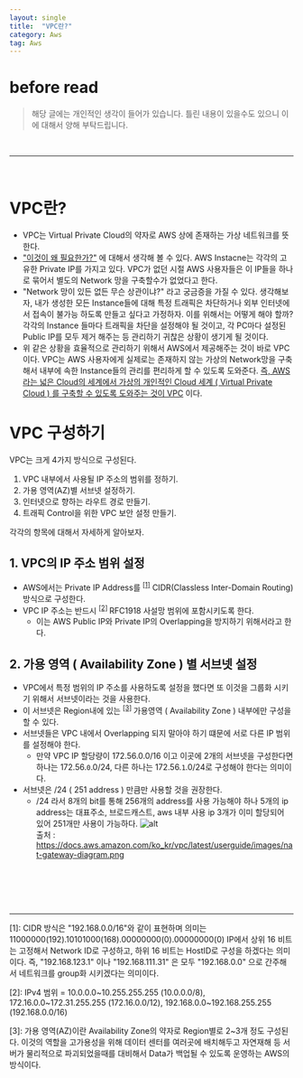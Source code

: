 ```yaml
---
layout: single
title:  "VPC란?"
category: Aws
tag: Aws
---
```


# before read
> 해당 글에는 개인적인 생각이 들어가 있습니다. 틀린 내용이 있을수도 있으니 이에 대해서 양해 부탁드립니다.
>
<br>

----
<br>


# VPC란?
- VPC는 Virtual Private Cloud의 약자로 AWS 상에 존재하는 가상 네트워크를 뜻한다. 
- <u>"이것이 왜 필요한가?"</u> 에 대해서 생각해 볼 수 있다. AWS Instacne는 각각의 고유한 Private IP를 가지고 있다. VPC가 없던 시절 AWS 사용자들은 이 IP들을 하나로 묶어서 별도의 Network 망을 구축할수가 없었다고 한다. 
- "Network 망이 있든 없든 무슨 상관이냐?" 라고 궁금증을 가질 수 있다. 생각해보자, 내가 생성한 모든 Instance들에 대해 특정 트래픽은 차단하거나 외부 인터넷에서  접속이 불가능 하도록 만들고 싶다고 가정하자. 이를 위해서는 어떻게 해야 할까? 각각의 Instance 들마다 트래픽을 차단을 설정해야 될 것이고, 각 PC마다 설정된 Public IP를 모두 제거 해주는 등 관리하기 귀찮은 상황이 생기게 될 것이다. 
- 위 같은 상황을 효율적으로 관리하기 위해서 AWS에서 제공해주는 것이 바로 VPC이다. VPC는 AWS 사용자에게 실제로는 존재하지 않는 가상의 Network망을 구축해서 내부에 속한 Instance들의 관리를 편리하게 할 수 있도록 도와준다. <u>즉, AWS라는 넓은 Cloud의 세계에서 가상의 개인적인 Cloud 세계 ( Virtual Private Cloud ) 를 구축할 수 있도록 도와주는 것이 VPC</u> 이다. 


# VPC 구성하기
VPC는 크게 4가지 방식으로 구성된다. 
1) VPC 내부에서 사용될 IP 주소의 범위를 정하기.
2) 가용 영역(AZ)별 서브넷 설정하기.
3) 인터넷으로 향하는 라우트 경로 만들기.
4) 트래픽 Control을 위한 VPC 보안 설정 만들기.

각각의 항목에 대해서 자세하게 알아보자.

## 1. VPC의 IP 주소 범위 설정 
- AWS에서는 Private IP Address를 <sup>[[1]](#cidr)</sup> CIDR(Classless Inter-Domain Routing) 방식으로 구성한다.
- VPC IP 주소는 반드시 <sup>[[2]](#rfc1918) </sup> RFC1918 사설망 범위에 포함시키도록 한다.
  - 이는 AWS Public IP와 Private IP의 Overlapping을 방지하기 위해서라고 한다.
   
## 2. 가용 영역 ( Availability Zone ) 별 서브넷 설정
- VPC에서 특정 범위의 IP 주소를 사용하도록 설정을 했다면 또 이것을 그룹화 시키기 위해서 서브넷이라는 것을 사용한다.
- 이 서브넷은 Region내에 있는 <sup>[[3]](#az) </sup>가용영역 ( Availability Zone ) 내부에만  구성을 할 수 있다.
- 서브넷들은 VPC 내에서 Overlapping 되지 말아야 하기 떄문에 서로 다른 IP 범위를 설정해야 한다.
  - 만약 VPC IP 할당량이 172.56.0.0/16 이고 이곳에 2개의 서브넷을 구성한다면 하나는 172.56.`0`.0/24, 다른 하나는 172.56.`1`.0/24로 구성해야 한다는 의미이다.
- 서브넷은 /24 ( 251 address ) 만큼만 사용할 것을 권장한다.
  - /24 라서 8개의 bit를 통해 256개의 address를 사용 가능해야 하나 5개의 ip address는 대표주소, 브로드캐스트, aws 내부 사용 ip 3개가 이미 할당되어 있어 251개만 사용이 가능하다. 
    ![alt](https://docs.aws.amazon.com/ko_kr/vpc/latest/userguide/images/nat-gateway-diagram.png)
    <br>
    출처 : https://docs.aws.amazon.com/ko_kr/vpc/latest/userguide/images/nat-gateway-diagram.png
    

<!--
## 3. 라우팅 테이블 만들기
## 4. VPC 트래픽 설정
## NAT 게이트 웨이 ( Network Address Translation )
-->

<br>
<br>
<br>
<br>

----

<a name="cidr">[1]</a>: CIDR 방식은 "192.168.0.0/16"와 같이 표현하며 의미는 11000000(192).10101000(168).00000000(0).00000000(0) IP에서 상위 16 비트는 고정해서 Network ID로 구성하고, 하위 16 비트는 HostID로 구성을 하겠다는 의미이다. 즉, "192.168.123.1" 이나 "192.168.111.31" 은 모두 "192.168.0.0" 으로 간주해서 네트워크를 group화 시키겠다는 의미이다.

<a name="rfc1918">[2]</a>: IPv4 범위 = 10.0.0.0~10.255.255.255 (10.0.0.0/8), 172.16.0.0~172.31.255.255 (172.16.0.0/12), 	192.168.0.0~192.168.255.255 (192.168.0.0/16)

<a name="az">[3]</a>: 가용 영역(AZ)이란 Availability Zone의 약자로 Region별로 2~3개 정도 구성된다. 이것의 역할을 고가용성을 위해 데이터 센터를 여러곳에 배치해두고 자연재해 등 서버가 물리적으로 파괴되었을때를 대비해서 Data가 백업될 수 있도록 운영하는 AWS의 방식이다.
